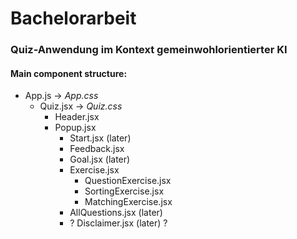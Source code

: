 # Bachelorarbeit

### Quiz-Anwendung im Kontext gemeinwohlorientierter KI

#### Main component structure:

* App.js -> *App.css*
    * Quiz.jsx -> *Quiz.css*
        * Header.jsx
        * Popup.jsx
            * Start.jsx (later)
            * Feedback.jsx 
            * Goal.jsx (later)
            * Exercise.jsx
                * QuestionExercise.jsx
                * SortingExercise.jsx
                * MatchingExercise.jsx
            * AllQuestions.jsx (later)
            * ? Disclaimer.jsx (later) ?